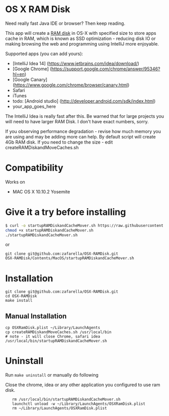 OS X RAM Disk
================

Need really fast Java IDE or browser? Then keep reading.

This app will create a [RAM disk](http://en.wikipedia.org/wiki/RAM_drive) in OS-X with specified size to
store apps cache in RAM, which is known as SSD optimization - reducing disk IO or making browsing the web and
programming using IntelliJ more enjoyable.

Supported apps (you can add yours):

* [IntelliJ Idea 14] (https://www.jetbrains.com/idea/download/)
* [Google Chrome] (https://support.google.com/chrome/answer/95346?hl=en)
* [Google Canary] (https://www.google.com/chrome/browser/canary.html)
* Safari
* iTunes
* todo: [Android studio] (http://developer.android.com/sdk/index.html)
* your_app_goes_here

The IntelliJ Idea is really fast after this. Be warned that for large projects you will need to have larger RAM Disk. I don't have exact numbers, sorry.

If you observing performance degradation - revise how much memory you are using and may be adding more can help.
By default script will create 4Gb RAM disk. If you need to change the size - edit createRAMDiskandMoveCaches.sh

Compatibility
============
Works on
* MAC OS X 10.10.2 Yosemite

Give it a try before installing
===============================
```bash
$ curl -o startupRAMDiskandCacheMover.sh https://raw.githubusercontent.com/zafarella/OSX-RAMDisk/master/Contents/MacOS/startupRAMDiskandCacheMover.sh
chmod +x startupRAMDiskandCacheMover.sh
./startupRAMDiskandCacheMover.sh
```
or
```
git clone git@github.com:zafarella/OSX-RAMDisk.git
OSX-RAMDisk/Contents/MacOS/startupRAMDiskandCacheMover.sh
```

Installation
============
```
git clone git@github.com:zafarella/OSX-RAMDisk.git
cd OSX-RAMDisk
make install
```

Manual Installation
------------------
```
cp OSXRamDisk.plist ~/Library/LaunchAgents
cp createRAMDiskandMoveCaches.sh /usr/local/bin
# note - it will close Chrome, safari idea
/usr/local/bin/startupRAMDiskandCacheMover.sh
```

Uninstall
============
Run `make uninstall`
or manually do following

Close the chrome, idea or any other application you configured to use ram disk.
```
   rm /usr/local/bin/startupRAMDiskandCacheMover.sh
   launchctl unload -w ~/Library/LaunchAgents/OSXRamDisk.plist
   rm ~/Library/LaunchAgents/OSXRamDisk.plist
```
